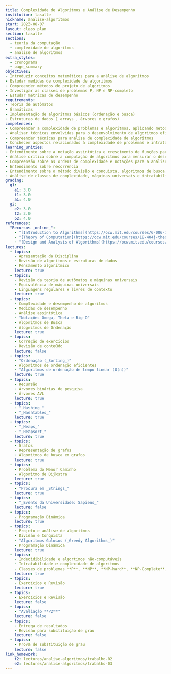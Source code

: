```yaml
---
title: Complexidade de Algoritmos e Análise de Desempenho
institution: lasalle
nickname: analise-algoritmos
start: 2023-08-07
layout: class_plan
section: lasalle
sections:
  - teoria da computação
  - complexidade de algoritmos
  - analise de algoritmos
extra_styles:
  - cronograma
  - page_summary
objectives:
- Introduzir conceitos matemáticos para a análise de algoritmos
- Estudar medidas de complexidade de algoritmos
- Compreender métodos de projeto de algoritmos
- Investigar as classes de problemas P, NP e NP-completo
- Estudar métricas de desempenho
requirements:
- Teoria de autômatos
- Gramáticas
- Implementação de algoritmos básicos (ordenação e busca)
- Estruturas de dados (_arrays_, árvores e grafos)
competences:
- Compreender a complexidade de problemas e algoritmos, aplicando metodologias de cálculo relacionadas para este fim
- Analisar técnicas envolvidas para o desenvolvimento de algoritmos eficientes
- Compreender técnicas para análise de complexidade de algoritmos
- Conchecer aspectos relacionados à complexidade de problemas e intratabilidade
learning_unities:
- Entendimento sobre a notação assintótica e crescimento de funções para a análise de algoritmos
- Análise crítica sobre a computação de algoritmos para mensurar o desempenho destes
- Compreensão sobre as ordens de complexidade e notações para a análise de algotimos
- Entendimento sobre recorrência
- Entendimento sobre o método divisão e conquista, algoritmos de busca, grafos, algoritmos gulosos e programação dinâmica para análise e desenvolminto de algoritmos
- Análise de classes de complexidade, máquinas universais e intratabilidade para análise de problemas
grading:
  g1:
    e1: 3.0
    t1: 3.0
    a1: 4.0
  g2:
    e2: 3.0
    t2: 3.0
    p2: 4.0
references:
  "Recursos _online_":
    - "[Introduction to Algorithms](https://ocw.mit.edu/courses/6-006-introduction-to-algorithms-spring-2020/resources/lecture-videos/) MIT OpenCourseWare. 2020. (Também disponíveis os cursos de [2011](https://ocw.mit.edu/courses/6-006-introduction-to-algorithms-fall-2011/) e [2008](https://ocw.mit.edu/courses/6-006-introduction-to-algorithms-spring-2008/).)"
    - "[Theory of Computation](https://ocw.mit.edu/courses/18-404j-theory-of-computation-fall-2020) MIT OpenCourseWare. 2020."
    - "[Design and Analysis of Algorithms](https://ocw.mit.edu/courses/6-046j-design-and-analysis-of-algorithms-spring-2015) MIT OpenCourseWare. 2015."
lectures:
  - topics:
    - Apresentação da Disciplina
    - Revisão de algoritmos e estruturas de dados
    - Pensamento algorítmico
    lecture: true
  - topics:
    - Revisão da teoria de autômatos e máquinas universais
    - Equivalência de máquinas universais
    - Linguagens regulares e livres de contexto
    lecture: true
  - topics:
    - Complexidade e desempenho de algoritmos
    - Medidas de desempenho
    - Análise assintótica
    - "Notações Omega, Theta e Big-O"
    - Algoritmos de Busca
    - Alogritmos de Ordenação
    lecture: true
  - topics:
    - Correção de exercícios
    - Revisão de conteúdo
    lecture: false
  - topics:
    - "Ordenação (_Sorting_)"
    - Algoritmos de ordenação eficientes
    - "Algoritmos de ordenação de tempo linear (O(n))"
    lecture: true
  - topics:
    - Recursão
    - Árvores binárias de pesquisa
    - Árvores AVL
    lecture: true
  - topics:
    - "_Hashing_"
    - "_Hashtables_"
    lecture: true
  - topics:
    - "_Heaps_"
    - "_Heapsort_"
    lecture: true
  - topics:
    - Grafos
    - Representação de grafos
    - Algoritmos de busca em grafos
    lecture: true
  - topics:
    - Problema do Menor Caminho
    - Algoritmo de Dijkstra
    lecture: true
  - topics:
    - "Procura em _Strings_"
    lecture: true
  - topics:
    - "_Evento da Universidade: Sapiens_"
    lecture: false
  - topics:
    - Programação Dinâmica
    lecture: true
  - topics:
    - Projeto e análise de algoritmos
    - Divisão e Conquista
    - "Algoritmos Gulosos (_Greedy Algorithms_)"
    - Programação Dinâmica
    lecture: true
  - topics:
    - Indecidibilidade e algortimos não-computáveis
    - Intratabilidade e complexidade de algoritmos
    - Classes de problemas **P**, **NP**, **NP-hard**, **NP-Complete**, **EXP** e **R**
    lecture: true
  - topics:
    - Exercícios e Revisão
    lecture: true
  - topics:
    - Exercícios e Revisão
    lecture: false
  - topics:
    - "Avaliação **P2**"
    lecture: false
  - topics:
    - Entrega de resultados
    - Revisão para substituição de grau
    lecture: false
  - topics:
    - Prova de substituição de grau
    lecture: false
link_homework:
    t2: lectures/analise-algoritmos/trabalho-02
    e2: lectures/analise-algoritmos/trabalho-03
---
```

